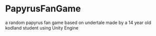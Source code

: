 # PapyrusFanGame
a random papyrus fan game based on undertale made by a 14 year old kodland student using Unity Engine
